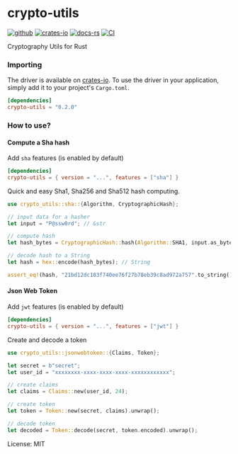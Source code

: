 # crypto-utils

[![github]](https://github.com/MedzikUser/rust-crypto-utils)
[![crates-io]](https://crates.io/crates/crypto-utils )
[![docs-rs]](https://docs.rs/crypto-utils )
[![CI]](https://github.com/MedzikUser/rust-crypto-utils/actions/workflows/rust.yml )

[github]: https://img.shields.io/badge/github-8da0cb?style=for-the-badge&labelColor=555555&logo=github
[crates-io]: https://img.shields.io/badge/crates.io-fc8d62?style=for-the-badge&labelColor=555555&logo=rust
[docs-rs]: https://img.shields.io/badge/docs.rs-66c2a5?style=for-the-badge&labelColor=555555&logo=docs.rs
[CI]: https://img.shields.io/github/workflow/status/MedzikUser/rust-crypto-utils/Rust/main?style=for-the-badge

Cryptography Utils for Rust

### Importing
The driver is available on [crates-io]. To use the driver in
your application, simply add it to your project's `Cargo.toml`.

```toml
[dependencies]
crypto-utils = "0.2.0"
```

### How to use?

#### Compute a Sha hash

Add `sha` features (is enabled by default)

```toml
[dependencies]
crypto-utils = { version = "...", features = ["sha"] }
```

Quick and easy Sha1, Sha256 and Sha512 hash computing.

```rust
use crypto_utils::sha::{Algorithm, CryptographicHash};

// input data for a hasher
let input = "P@ssw0rd"; // &str

// compute hash
let hash_bytes = CryptographicHash::hash(Algorithm::SHA1, input.as_bytes()); // Vec<u8>

// decode hash to a String
let hash = hex::encode(hash_bytes); // String

assert_eq!(hash, "21bd12dc183f740ee76f27b78eb39c8ad972a757".to_string())
```

#### Json Web Token

Add `jwt` features (is enabled by default)

```toml
[dependencies]
crypto-utils = { version = "...", features = ["jwt"] }
```

Create and decode a token

```rust
use crypto_utils::jsonwebtoken::{Claims, Token};

let secret = b"secret";
let user_id = "xxxxxxxx-xxxx-xxxx-xxxx-xxxxxxxxxxxx";

// create claims
let claims = Claims::new(user_id, 24);

// create token
let token = Token::new(secret, claims).unwrap();

// decode token
let decoded = Token::decode(secret, token.encoded).unwrap();
```

License: MIT
